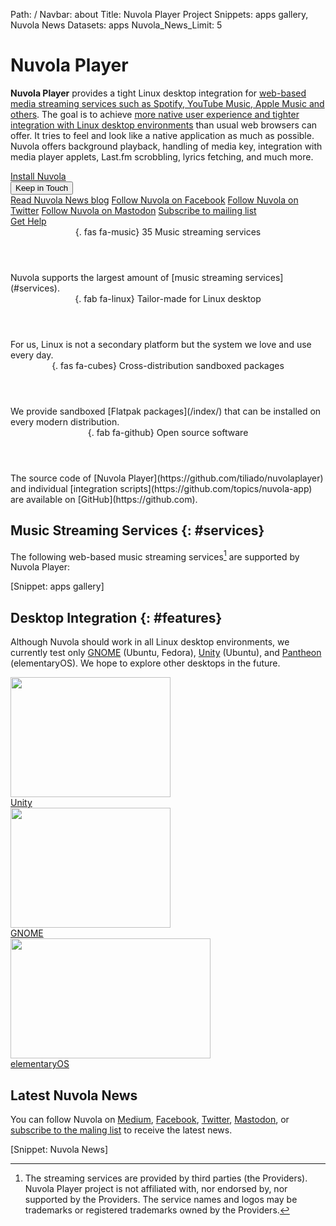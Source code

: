 Path: /
Navbar: about
Title: Nuvola Player Project
Snippets: apps gallery, Nuvola News
Datasets: apps
Nuvola_News_Limit: 5

<h1>Nuvola Player</h1>
<div class="row align-items-center justify-content-left">
<div class="col-12 col-lg-8 col-xl-7">
<p class="lead my-1 px-1 text-justify">
<strong>Nuvola Player</strong> provides a tight Linux desktop integration for
<a href="#services">web-based media streaming services such as Spotify, YouTube Music, Apple Music and others</a>.
The goal is to achieve <a href="#features">more native user experience and tighter integration
with Linux desktop environments</a> than usual web browsers can offer.
It tries to feel and look like a native application as much as possible.
Nuvola offers background playback, handling of media key, integration with media player applets,
Last.fm scrobbling, lyrics fetching, and much more.
</p>
</div>
<div class="col-12 col-lg-4 col-xl-3 offset-xl-1">
<div class="row">
<div class="col-12 col-sm-4 col-lg-12 text-center">
<a href="/index/" class="btn btn-primary btn-lg btn-block m-1">Install Nuvola</a>
</div>
<div class="col-6 col-sm-4 col-lg-12 text-center">
<div class="dropdown">
  <button class="btn btn-lg btn-secondary btn-block dropdown-toggle m-1" type="button" id="follownuvola" data-toggle="dropdown" aria-haspopup="true" aria-expanded="false">Keep in Touch</button>
  <div class="dropdown-menu" aria-labelledby="follownuvola">
    <a class="dropdown-item" href="https://medium.com/nuvola-news" target="_blank">Read Nuvola News blog</a>
    <a class="dropdown-item" href="https://www.facebook.com/nuvolaplayer" target="_blank">Follow Nuvola on Facebook</a>
    <a class="dropdown-item" href="https://twitter.com/NuvolaPlayer" target="_blank">Follow Nuvola on Twitter</a>
    <a class="dropdown-item" href="https://mastodon.cloud/@nuvola" target="_blank">Follow Nuvola on Mastodon</a>
    <a class="dropdown-item" href="http://eepurl.com/dhxrQT" target="_blank">Subscribe to mailing list</a>
  </div>
</div>
</div>
<div class="col-6 col-sm-4 col-lg-12 text-center">
<a href="/help/" class="btn btn-secondary btn-block btn-lg m-1">Get Help</a>
</div>
</div>
</div>
</div>

<bootstrap>
  <accordion id="acordion" class="my-5">
    <entry show="false" class="border-primary">
       <header class="border-primary">{. fas fa-music} 35 Music streaming 
       services</header>
       <body>
         Nuvola supports the largest amount of [music streaming services](#services).
       </body>
    </entry>
    <entry class="border-primary">
       <header class="border-primary">{. fab fa-linux} Tailor-made for Linux desktop</header>
       <body>
         For us, Linux is not a secondary platform but the system we love and use every day.
        </body>
    </entry>
    <entry class="border-primary">
       <header class="border-primary">{. fas fa-cubes} Cross-distribution sandboxed packages</header>
       <body>
         We provide sandboxed [Flatpak packages](/index/) that can be installed on every modern distribution.
       </body>
    </entry>
    <entry class="border-primary">
       <header class="border-primary">{. fab fa-github} Open source software</header>
       <body>
         The source code of [Nuvola Player](https://github.com/tiliado/nuvolaplayer) and individual
         [integration scripts](https://github.com/topics/nuvola-app) are available on
         [GitHub](https://github.com).
       </body>
    </entry>
  </accordion>
</bootstrap>

Music Streaming Services {: #services}
--------------------------------------

The following web-based music streaming services[^1] are supported by Nuvola Player:

[Snippet: apps gallery]

Desktop Integration {: #features}
-------------------

Although Nuvola should work in all Linux desktop environments, we currently test only
[GNOME](/docs/4/desktops/gnome.html) (Ubuntu, Fedora),
[Unity](/docs/4/desktops/unity.html) (Ubuntu),
and [Pantheon](/docs/4/desktops/pantheon.html) (elementaryOS).
We hope to explore other desktops in the future.

<div class="row align-items-center justify-content-center text-center">
<div class="col-12 col-md-6 col-lg-4 my-2">
<a href="/docs/4/desktops/unity.html"><img height="192" width="256"
src="https://tiliado.github.io/nuvolaplayer/documentation/images/3.0/unity/unity_google_play_music_launcher_thumbs_up[256x192].png"/></a>
<br><a class="btn btn-secondary my-2" href="/docs/4/desktops/unity.html"
role="button">Unity</a>
</div>
<div class="col-12 col-md-6 col-lg-4 my-2">
<a href="/docs/4/desktops/gnome.html"><img height="192" width="256"
src="https://tiliado.github.io/nuvolaplayer/documentation/images/3.0/gnome/gnome_add_to_favorites[256x192].png"/></a>
<br><a class="btn btn-secondary my-2" href="/docs/4/desktops/gnome.html"
role="button">GNOME</a>
</div>
<div class="col-12 col-md-6 col-lg-4 my-2">
<a href="/docs/4/desktops/pantheon.html"><img height="192" width="320"
src="https://tiliado.github.io/nuvolaplayer/documentation/images/3.1/pantheon/pantheon_dock_thumbs_up_done_with_window[320x].png" /></a>
<br><a class="btn btn-secondary my-2" href="/docs/4/desktops/pantheon.html"
role="button">elementaryOS</a>
</div>
</div>

Latest Nuvola News
-------------------

You can follow Nuvola on
[Medium](https://medium.com/nuvola-news),
[Facebook](https://www.facebook.com/nuvolaplayer),
[Twitter](https://twitter.com/NuvolaPlayer),
[Mastodon](https://mastodon.cloud/@nuvola),
or [subscribe to the maling list](http://eepurl.com/dhxrQT)
to receive the latest news.

[Snippet: Nuvola News]

[^1]:
    The streaming services are provided by third parties (the Providers). Nuvola Player project is not affiliated with,
    nor endorsed by, nor supported by the Providers. The service names and logos may be trademarks or registered
    trademarks owned by the Providers.
